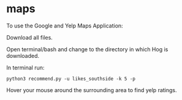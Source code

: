 # maps

To use the Google and Yelp Maps Application:

Download all files.

Open terminal/bash and change to the directory in which Hog is downloaded.

In terminal run:

    python3 recommend.py -u likes_southside -k 5 -p

Hover your mouse around the surrounding area to find yelp ratings.



